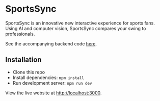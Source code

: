 # SportsSync

SportsSync is an innovative new interactive experience for sports fans. Using AI and computer vision, SportsSync compares your swing to professionals.

See the accompanying backend code [here](https://github.com/fheilz/sports-sync-server).

## Installation

- Clone this repo
- Install dependencies: `npm install`
- Run development server: `npm run dev`

View the live website at [http://localhost:3000](http://localhost:3000).
